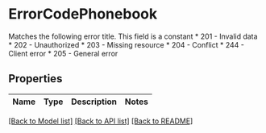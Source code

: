 # ErrorCodePhonebook

Matches the following error title.   This field is a constant    * 201 - Invalid data   * 202 - Unauthorized   * 203 - Missing resource   * 204 - Conflict   * 244 - Client error   * 205 - General error

## Properties

Name | Type | Description | Notes
------------ | ------------- | ------------- | -------------

[[Back to Model list]](../README.md#documentation-for-models) [[Back to API list]](../README.md#documentation-for-api-endpoints) [[Back to README]](../README.md)


